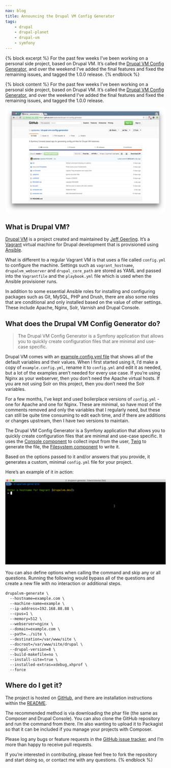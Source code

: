 ```yaml
---
nav: blog
title: Announcing the Drupal VM Config Generator
tags:
    - drupal
    - drupal-planet
    - drupal-vm
    - symfony
---
```

{% block excerpt %}
For the past few weeks I’ve been working on a personal side project, based on Drupal VM. It’s called the [Drupal VM Config Generator](https://github.com/opdavies/drupal-vm-config-generator), and over the weekend I’ve added the final features and fixed the remaining issues, and tagged the 1.0.0 release.
{% endblock %}

{% block content %}
For the past few weeks I’ve been working on a personal side project, based on Drupal VM. It’s called the [Drupal VM Config Generator](https://github.com/opdavies/drupal-vm-config-generator), and over the weekend I’ve added the final features and fixed the remaining issues, and tagged the 1.0.0 release.

![](/assets/images/blog/drupalvm-generate-repo.png)

## What is Drupal VM?

[Drupal VM](http://www.drupalvm.com) is a project created and maintained by [Jeff Geerling](http://www.jeffgeerling.com). It’s a [Vagrant](http://www.vagrantup.com) virtual machine for Drupal development that is provisioned using [Ansible](https://www.ansible.com).

What is different to a regular Vagrant VM is that uses a file called `config.yml` to configure the machine. Settings such as `vagrant_hostname`, `drupalvm_webserver` and `drupal_core_path` are stored as YAML and passed into the `Vagrantfile` and the `playbook.yml` file which is used when the Ansible provisioner runs.

In addition to some essential Ansible roles for installing and configuring packages such as Git, MySQL, PHP and Drush, there are also some roles that are conditional and only installed based on the value of other settings. These include Apache, Nginx, Solr, Varnish and Drupal Console.

## What does the Drupal VM Config Generator do?

> The Drupal VM Config Generator is a Symfony application that allows you to quickly create configuration files that are minimal and use-case specific.

Drupal VM comes with an [example.config.yml file](https://github.com/geerlingguy/drupal-vm/blob/master/example.config.yml) that shows all of the default variables and their values. When I first started using it, I’d make a copy of `example.config.yml`, rename it to `config.yml` and edit it as needed, but a lot of the examples aren’t needed for every use case. If you’re using Nginx as your webserver, then you don’t need the Apache virtual hosts. If you are not using Solr on this project, then you don’t need the Solr variables.

For a few months, I’ve kept and used boilerplace versions of `config.yml` - one for Apache and one for Nginx. These are minimal, so have most of the comments removed and only the variables that I regularly need, but these can still be quite time consuming to edit each time, and if there are additions or changes upstream, then I have two versions to maintain.

The Drupal VM Config Generator is a Symfony application that allows you to quickly create configuration files that are minimal and use-case specific. It uses the [Console component](http://symfony.com/doc/current/components/console/introduction.html) to collect input from the user, [Twig](http://twig.sensiolabs.org) to generate the file, the [Filesystem component](http://symfony.com/doc/current/components/filesystem/introduction.html) to write it.

Based on the options passed to it and/or answers that you provide, it generates a custom, minimal `config.yml` file for your project.

Here’s an example of it in action:

!['An animated gif showing the interaction process and the resulting config.yml file'](/assets/images/blog/drupalvm-generate-example-2.gif)

You can also define options when calling the command and skip any or all questions. Running the following would bypass all of the questions and create a new file with no interaction or additional steps.

```
drupalvm-generate \
  --hostname=example.com \
  --machine-name=example \
  --ip-address=192.168.88.88 \
  --cpus=1 \
  --memory=512 \
  --webserver=nginx \
  --domain=example.com \
  --path=../site \
  --destination=/var/www/site \
  --docroot=/var/www/site/drupal \
  --drupal-version=8 \
  --build-makefile=no \
  --install-site=true \
  --installed-extras=xdebug,xhprof \
  --force
```

## Where do I get it?

The project is hosted on [GitHub](https://github.com/opdavies/drupal-vm-config-generator), and there are installation instructions within the [README](https://github.com/opdavies/drupal-vm-config-generator/blob/master/README.md#installation).

The recommended method is via downloading the phar file (the same as Composer and Drupal Console). You can also clone the GitHub repository and run the command from there. I’m also wanting to upload it to Packagist so that it can be included if you manage your projects with Composer.

Please log any bugs or feature requests in the [GitHub issue tracker](https://github.com/opdavies/drupal-vm-config-generator/issues), and I’m more than happy to receive pull requests.

If you’re interested in contributing, please feel free to fork the repository and start doing so, or contact me with any questions.
{% endblock %}
